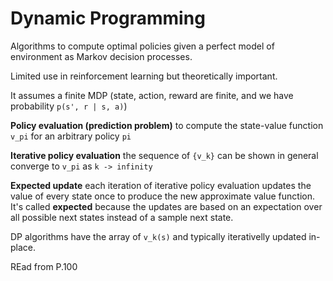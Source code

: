 # Dynamic Programming

Algorithms to compute optimal policies given a perfect model of environment as Markov decision processes.

Limited use in reinforcement learning but theoretically important.

It assumes a finite MDP (state, action, reward are finite, and we have probability `p(s', r | s, a)`)

**Policy evaluation (prediction problem)** to compute the state-value function `v_pi` for an arbitrary policy `pi`

**Iterative policy evaluation** the sequence of `{v_k}` can be shown in general converge to `v_pi` as `k -> infinity`

**Expected update** each iteration of iterative policy evaluation updates the value of every state once to produce the 
new approximate value function. It's called **expected** because the updates are based on an expectation over all 
possible next states instead of a sample next state.

DP algorithms have the array of `v_k(s)` and typically iterativelly updated in-place.

REad from P.100


